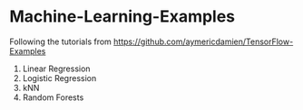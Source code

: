 # Machine-Learning-Examples
Following the tutorials from https://github.com/aymericdamien/TensorFlow-Examples

1. Linear Regression 
2. Logistic Regression
3. kNN
4. Random Forests